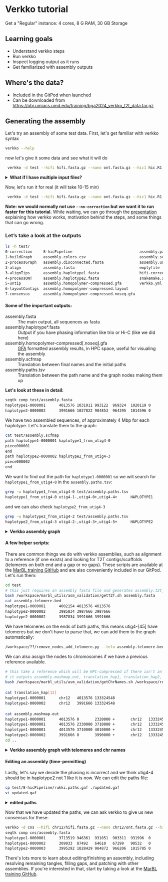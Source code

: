 # Verkko tutorial

Get a "Regular" instance: 4 cores, 8 G RAM, 30 GB Storage

## Learning goals

 - Understand verkko steps
 - Run verkko
 - Inspect logging output as it runs
 - Get familiarized with assembly outputs

 ## Where's the data?

 - Included in the GitPod when launched
 - Can be downloaded from https://obj.umiacs.umd.edu/training/bga2024_verkko_t2t_data.tar.gz 

## Generating the assembly

Let's try an assembly of some test data. First, let's get familiar with verkko syntax
```bash
verkko --help
```
now let's give it some data and see what it will do
```bash
 verkko -d test --hifi hifi.fasta.gz --nano ont.fasta.gz --hic1 hic.R1.fastq.gz --hic2 hic.R2.fastq.gz --snakeopts --dry-run --screen human|more
```

<details><summary><b>What if I have multiple input files?</b></summary>
Verkko will take arbitary lists of inputs for each parameter so wildcards are ok (<code>ont*.fastq.gz</code> for example). Only one caveat, the Hi-C pairs have to be sorted in the same order to maintain read pairing (that is if you give <code>file1_R1.fastq.gz file2_R2.fastq.gz</code> to --hic1 you cannot give <code>file2_R2.fastq.gz file1_R1.fastq.gz1</code> to --hic2).
</details>

Now, let's run it for real (it will take 10-15 min)
```bash
 verkko -d test --hifi hifi.fasta.gz --nano ont.fasta.gz --hic1 hic.R1.fastq.gz --hic2 hic.R2.fastq.gz --no-correction --screen human
```

<b>Note: we would normally not use `--no-correction` but we want it to run faster for this tutorial.</b> While waiting, we can go through the [presentation](verkko.pptx) explaining how verkko works, motivation behind the steps, and some things that can go wrong.

### Let’s take a look at the outputs
```bash
ls -h test/
0-correction     8-hicPipeline                              assembly.paths.tsv
1-buildGraph     assembly.colors.csv                        assembly.scfmap
2-processGraph   assembly.disconnected.fasta                assembly.unassigned.fasta
3-align          assembly.fasta                             emptyfile
3-alignTips      assembly.haplotype1.fasta                  hifi-corrected.fasta.gz
4-processONT     assembly.haplotype2.fasta                  snakemake.sh
5-untip          assembly.homopolymer-compressed.gfa        verkko.yml
6-layoutContigs  assembly.homopolymer-compressed.layout
7-consensus      assembly.homopolymer-compressed.noseq.gfa
```
#### Some of the important outputs:
<dl>
<dt>assembly.fasta</dt>
<dd>The main output, all sequences as fasta</dd>
<dt>assembly.haplotype*.fasta</dt>
<dd>Output if you have phasing information like trio or Hi-C (like we did here)</dd>
<dt>assembly.homopolymer-compressed[.noseq].gfa</dt>
<dd><a href="https://github.com/GFA-spec/GFA-spec">GFA</a> formatted assembly results, in HPC space, useful for visualing the assembly</dd>
<dt>assembly.scfmap</dt>
<dd>Translation between final names and the initial paths</dd>
<dt>assembly.paths.tsv</dt>
<dd>Translation between the path name and the graph nodes making them up</dd>
</dl>

<b>Let's look at these in detail:</b>
```bash
seqtk comp test/assembly.fasta 
haplotype1-0000001      4013576 1031011 993122  969324  1020119 0       0       0       163738  0       0       0
haplotype2-0000002      3991666 1027822 984853  964395  1014596 0       0       0       162904  0       0       0
```

We have two assembled sequences, of approximately 4 Mbp for each haplotype. Let's translate them to the graph:
```bash
cat test/assembly.scfmap
path haplotype1-0000001 haplotype1_from_utig4-0
piece000001
end
path haplotype2-0000002 haplotype2_from_utig4-3
piece000002
end
```

We want to find out the path for `haplotype1-0000001` so we will search for `haplotype1_from_utig4-0` in the `assembly.paths.tsv`:
```bash
grep -w haplotype1_from_utig4-0 test/assembly.paths.tsv 
haplotype1_from_utig4-0 utig4-1-,utig4-0+,utig4-4+      HAPLOTYPE1
```
and we can also check `haplotype2_from_utig4-3`
```bash
grep -w haplotype2_from_utig4-2 test/assembly.paths.tsv
haplotype2_from_utig4-3 utig4-2-,utig4-3+,utig4-5+      HAPLOTYPE2
```
<details><summary><b>Verkko assembly graph</b></summary>
<img src="graph.jpg" alt="verkko bandage graph" /><br>
<figcaption><em>The two paths each use either the red (haplotype 1) or the blue (haplotype2) node. The other large gray nodes are ambiguous and can be randomly assigned a haplotype. Homozygous nodes would also be gray but would have higher coverage, approximately 2x, relative to red/blue).</em></figcaption>
</details>

#### A few helper scripts:
There are common things we do with verkko assemblies, such as alignment to a reference (if one exists) and looking for T2T contigs/scaffolds (telomeres on both end and a gap or no gaps). These scripts are available at the [MarBL training GitHub](https://github.com/marbl/training/tree/main/part2-assemble/docker/marbl_utils) and are also conveniently included in our GitPod. Let's run them:
```bash
cd test
# this just requires an assembly fasta file and generates assembly.t2t_ctgs, assembly.t2t_scfs, assembly.telomere.bed, assembly.gaps.bed
bash /workspace/marbl_utils/asm_validation/getT2T.sh assembly.fasta
cat assembly.telomere.bed 
haplotype1-0000001      4002154 4013576 4013576
haplotype2-0000002      3985834 3987666 3987666
haplotype2-0000002      3987834 3991666 3991666
```
We have telomeres on the ends of both paths, this means utig4-[45] have telomeres but we don't have to parse that, we can add them to the graph automatically:
```bash
/workspace/??/remove_nodes_add_telomere.py --telo assembly.telomere.bed 
```

We can also assign the nodes to chromosomes if we have a previous reference available.
```bash
# this take a reference which will be HPC-compressed if there isn't an HPC version already, an identity (default 99), and the assembly to align
# it outputs assembly.mashmap.out, translation_hap1, translation_hap2, and assembly.homopolymer-compressed.chr.csv
bash /workspace/marbl_utils/asm_validation/getChrNames.sh /workspace/reference.fasta 99 assembly.fasta

cat translation_hap[12]
haplotype1-0000001      chr12   4013576 133324548
haplotype2-0000002      chr12   3991666 133324548

cat assembly.mashmap.out
haplotype1-0000001      4013576 0       2320000 +       chr12   133324548       129319114       131624898       18      2320000 26      id:f:0.99773    kc:f:1.19639
haplotype1-0000001      4013576 2330000 3710000 +       chr12   133324548       131621174       133001134       20      1380000 28      id:f:0.99857    kc:f:1.23998
haplotype1-0000001      4013576 3710000 4010000 +       chr12   133324548       133027651       133324459       19      300000  30      id:f:0.998912   kc:f:0.869261
haplotype2-0000002      3991666 0       3990000 +       chr12   133324548       129324978       133323934       20      3998956 28      id:f:0.99856    kc:f:1.16405
cd ..
```

<details><summary><b>Verkko assembly graph with telomeres and chr names</b></summary>
<img src="graph_tel.jpg" alt="verkko bandage graph" /><br>Same region as above but now we have added telomeric nodes to the graph (indicated in thick green). We also have labeled the nodes by their chromosome assignment based on thereference. This region is apparently from one end of Chr 12.</em></figcaption>
</details>

#### Editing an assembly (time-permitting)
Lastly, let's say we decide the phasing is incorrect and we think utig4-4 should be in haplotype2 not 1 like it is now. We can edit the paths file:
```bash
cp test/8-hicPipeline/rukki.paths.gaf ./updated.gaf
vi updated.gaf
```
<details><summary><b>edited paths</b></summary>
<pre><code>
name    path    assignment
haplotype1_from_utig4-0 &ltutig4-1>utig4-0        HAPLOTYPE1
haplotype2_from_utig4-3 &ltutig4-2>utig4-3>utig4-4        HAPLOTYPE2
na_unused_utig4-6       >utig4-6        NA
na_unused_utig4-7       >utig4-7        NA
na_unused_utig4-8       >utig4-8        NA
haplotype1_from_utig4-5 >utig4-5        HAPLOTYPE1
</code></pre>
</details>

 Now that we have updated the paths, we can ask verkko to give us new consensus for these:
```bash
verkko -d cns --hifi chr12/hifi.fasta.gz --nano chr12/ont.fasta.gz --hic1 chr12/hic.R1.fastq.gz --hic2 chr12/hic.R2.fastq.gz --local --paths updated.gaf --assembly test > test.out 2>&1
seqtk comp cns/assembly.fasta
haplotype1-0000001      3713519 946361  931851  903311  931996  0       0       0       156668  0       0       0
haplotype1-0000002      309933  87492   64610   67299   90532   0       0       0       7642    0       0       0
haplotype2-0000003      3995292 1028429 984872  966206  1015785 0       0       0       162910  0       0       0
```

There's lots more to learn about editing/finishing an assembly, including resolving remaining tangles, filling gaps, and patching with other assemblies. If you're interested in that, start by taking a look at the [MarBL training GitHub](https://github.com/marbl/training).
